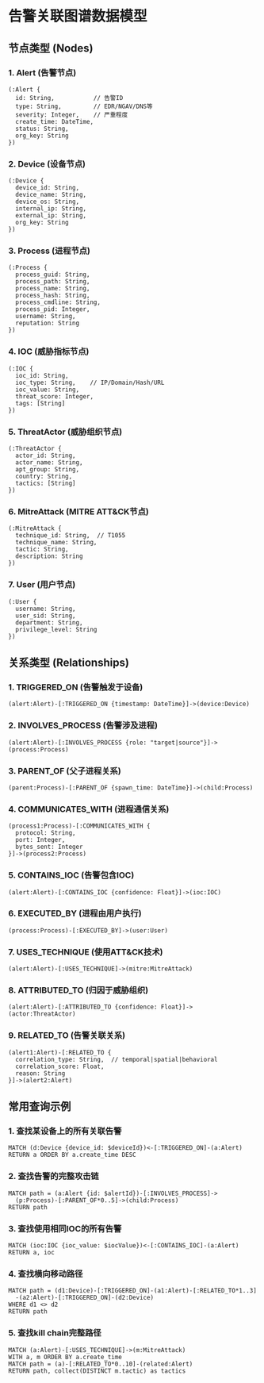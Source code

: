 # 告警关联图谱数据模型

## 节点类型 (Nodes)

### 1. Alert (告警节点)
```cypher
(:Alert {
  id: String,           // 告警ID
  type: String,         // EDR/NGAV/DNS等
  severity: Integer,    // 严重程度
  create_time: DateTime,
  status: String,
  org_key: String
})
```

### 2. Device (设备节点)
```cypher
(:Device {
  device_id: String,
  device_name: String,
  device_os: String,
  internal_ip: String,
  external_ip: String,
  org_key: String
})
```

### 3. Process (进程节点)
```cypher
(:Process {
  process_guid: String,
  process_path: String,
  process_name: String,
  process_hash: String,
  process_cmdline: String,
  process_pid: Integer,
  username: String,
  reputation: String
})
```

### 4. IOC (威胁指标节点)
```cypher
(:IOC {
  ioc_id: String,
  ioc_type: String,    // IP/Domain/Hash/URL
  ioc_value: String,
  threat_score: Integer,
  tags: [String]
})
```

### 5. ThreatActor (威胁组织节点)
```cypher
(:ThreatActor {
  actor_id: String,
  actor_name: String,
  apt_group: String,
  country: String,
  tactics: [String]
})
```

### 6. MitreAttack (MITRE ATT&CK节点)
```cypher
(:MitreAttack {
  technique_id: String,  // T1055
  technique_name: String,
  tactic: String,
  description: String
})
```

### 7. User (用户节点)
```cypher
(:User {
  username: String,
  user_sid: String,
  department: String,
  privilege_level: String
})
```

## 关系类型 (Relationships)

### 1. TRIGGERED_ON (告警触发于设备)
```cypher
(alert:Alert)-[:TRIGGERED_ON {timestamp: DateTime}]->(device:Device)
```

### 2. INVOLVES_PROCESS (告警涉及进程)
```cypher
(alert:Alert)-[:INVOLVES_PROCESS {role: "target|source"}]->(process:Process)
```

### 3. PARENT_OF (父子进程关系)
```cypher
(parent:Process)-[:PARENT_OF {spawn_time: DateTime}]->(child:Process)
```

### 4. COMMUNICATES_WITH (进程通信关系)
```cypher
(process1:Process)-[:COMMUNICATES_WITH {
  protocol: String,
  port: Integer,
  bytes_sent: Integer
}]->(process2:Process)
```

### 5. CONTAINS_IOC (告警包含IOC)
```cypher
(alert:Alert)-[:CONTAINS_IOC {confidence: Float}]->(ioc:IOC)
```

### 6. EXECUTED_BY (进程由用户执行)
```cypher
(process:Process)-[:EXECUTED_BY]->(user:User)
```

### 7. USES_TECHNIQUE (使用ATT&CK技术)
```cypher
(alert:Alert)-[:USES_TECHNIQUE]->(mitre:MitreAttack)
```

### 8. ATTRIBUTED_TO (归因于威胁组织)
```cypher
(alert:Alert)-[:ATTRIBUTED_TO {confidence: Float}]->(actor:ThreatActor)
```

### 9. RELATED_TO (告警关联关系)
```cypher
(alert1:Alert)-[:RELATED_TO {
  correlation_type: String,  // temporal|spatial|behavioral
  correlation_score: Float,
  reason: String
}]->(alert2:Alert)
```

## 常用查询示例

### 1. 查找某设备上的所有关联告警
```cypher
MATCH (d:Device {device_id: $deviceId})<-[:TRIGGERED_ON]-(a:Alert)
RETURN a ORDER BY a.create_time DESC
```

### 2. 查找告警的完整攻击链
```cypher
MATCH path = (a:Alert {id: $alertId})-[:INVOLVES_PROCESS]->
  (p:Process)-[:PARENT_OF*0..5]->(child:Process)
RETURN path
```

### 3. 查找使用相同IOC的所有告警
```cypher
MATCH (ioc:IOC {ioc_value: $iocValue})<-[:CONTAINS_IOC]-(a:Alert)
RETURN a, ioc
```

### 4. 查找横向移动路径
```cypher
MATCH path = (d1:Device)-[:TRIGGERED_ON]-(a1:Alert)-[:RELATED_TO*1..3]
  -(a2:Alert)-[:TRIGGERED_ON]-(d2:Device)
WHERE d1 <> d2
RETURN path
```

### 5. 查找kill chain完整路径
```cypher
MATCH (a:Alert)-[:USES_TECHNIQUE]->(m:MitreAttack)
WITH a, m ORDER BY a.create_time
MATCH path = (a)-[:RELATED_TO*0..10]-(related:Alert)
RETURN path, collect(DISTINCT m.tactic) as tactics
```